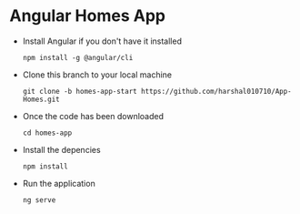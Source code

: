 # Angular Homes App
- Install Angular if you don't have it installed

  `npm install -g @angular/cli`

- Clone this branch to your local machine

  `git clone -b homes-app-start https://github.com/harshal010710/App-Homes.git`

- Once the code has been downloaded

  `cd homes-app`

- Install the depencies

  `npm install` 

- Run the application 

  `ng serve`
